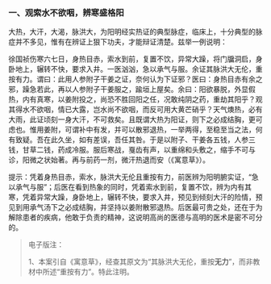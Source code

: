 ### 一、观索水不欲咽，辨寒盛格阳

大热，大汗，大渴，脉洪大，为阳明经实热证的典型脉症，临床上，十分典型的脉症并不多见，惟有在辨证上狠下功夫，才能辩证清楚。兹举一例说明：

徐国祯伤寒六七日，身热目赤，索水到前，复置不饮，异常大躁，将门牖洞启，身卧地上，辗转不快，要求入井。一医汹汹，急以承气与服。余证其脉洪大无伦，重按有力。谓曰：此用人参附子干姜之证，奈何认为下证邪？医曰：身热目赤有余之邪，躁急若此，再以人参附子干姜服之，踰垣上屋矣。余曰：阳欲暴脱，外显假热，内有真寒，以姜附投之，尚恐不胜回阳之任，况敢纯阴之药，重劫其阳乎？观其得水不欲咽，情已大露，岂水尚不欲咽，而反可用大黄芒硝乎？天气燠热，必有大雨，此证顷刻一身大汗，不可救矣。且既谓大热为阳证，则下之必成结胸，更可虑也。惟用姜附，可谓补中有发，并可以散邪退热，一举两得，至稳至当之法，何有致疑。吾在此久坐，如有差误，吾任其咎。于是以附子、干姜各五钱，人参三钱，甘草二钱，药成冷服。服后寒战，戛齿有声，以重绵和头敷之，缩手不可与诊，阳微之状始著。再与前药一剂，微汗热退而安（《寓意草》）。

提示：凭着身热目赤，索水，脉洪大无伦且重按有力，前医辨为阳明腑实证，“急以承气与服”；后医在看到热象的同时，凭着索水到前，复置不饮，辨为内有其寒，凭着异常大躁，身卧地上，辗转不快，要求入井，预见到倾刻大汗的险情，预见到用承气汤下之必成结胸，并坚持以姜附散邪退热。后医最可贵之处，还在于为解除患者的疾病，他敢于负责的精神，这说明高尚的医德与高明的医术是密不可分的。

> 电子版注：
>
> 1、本案引自《寓意草》，经查其原文为“其脉洪大无伦，重按**无力**”，而非教材中所述“重按有力”。特此注明。

